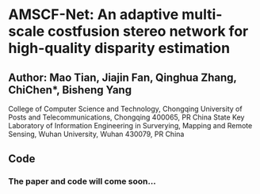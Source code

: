 # AMSCF-Net: An adaptive multi-scale costfusion stereo network for high-quality disparity estimation
## Author: Mao Tian, Jiajin Fan, Qinghua Zhang, ChiChen*, Bisheng Yang
College of Computer Science and Technology, Chongqing University of Posts and Telecommunications, Chongqing 400065, PR China
State Key Laboratory of Information Engineering in Surverying, Mapping and Remote Sensing, Wuhan University, Wuhan 430079, PR China

## Code
### The paper and code will come soon…

